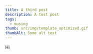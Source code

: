 ```yaml
---
title: A third post
description: A test post
tags:
  - musing
thumb: src/img/template_optimized.gif
thumbAlt: Some alt text
---
```


Hi

